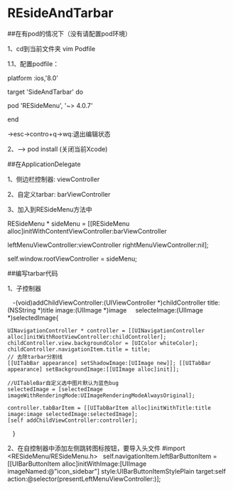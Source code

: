 # REsideAndTarbar

##在有pod的情况下（没有请配置pod环境）

1、cd到当前文件夹 vim Podfile 

1.1、配置podfile：

platform :ios,'8.0'

target 'SideAndTarbar' do

pod 'RESideMenu', '~> 4.0.7'

end

->esc->contro+q->wq:退出编辑状态

2、——> pod install (关闭当前Xcode)

##在ApplicationDelegate

1、侧边栏控制器: viewController

2、自定义tarbar: barViewController

3、加入到RESideMenu方法中

   RESideMenu * sideMenu = [[RESideMenu alloc]initWithContentViewController:barViewController 

   leftMenuViewController:viewController rightMenuViewController:nil];
   
   self.window.rootViewController = sideMenu;
   
##编写tarbar代码

1、子控制器

    -(void)addChildViewController:(UIViewController *)childController title:(NSString *)title image:(UIImage *)image      selecteImage:(UIImage *)selectedImage{
    
    UINavigationController * controller = [[UINavigationController alloc]initWithRootViewController:childController];
    childController.view.backgroundColor = [UIColor whiteColor];
    childController.navigationItem.title = title;
    // 去除tarbar分割线
    [[UITabBar appearance] setShadowImage:[UIImage new]]; [[UITabBar appearance] setBackgroundImage:[[UIImage alloc]init]];
    
    //UITableBar自定义选中图片默认为蓝色bug
    selectedImage = [selectedImage imageWithRenderingMode:UIImageRenderingModeAlwaysOriginal];
   
    controller.tabBarItem = [[UITabBarItem alloc]initWithTitle:title image:image selectedImage:selectedImage];
    [self addChildViewController:controller];
    }
  
2、在自控制器中添加左侧跳转图标按钮，要导入头文件 #import <RESideMenu/RESideMenu.h>
     self.navigationItem.leftBarButtonItem = [[UIBarButtonItem alloc]initWithImage:[UIImage imageNamed:@"icon_sidebar"] style:UIBarButtonItemStylePlain target:self action:@selector(presentLeftMenuViewController:)];

